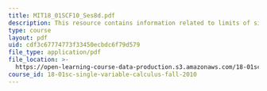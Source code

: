 ```yaml
---
title: MIT18_01SCF10_Ses8d.pdf
description: This resource contains information related to limits of sine and cosine.
type: course
layout: pdf
uid: cdf3c67774773f33450ecbdc6f79d579
file_type: application/pdf
file_location: >-
  https://open-learning-course-data-production.s3.amazonaws.com/18-01sc-single-variable-calculus-fall-2010/cdf3c67774773f33450ecbdc6f79d579_MIT18_01SCF10_Ses8d.pdf
course_id: 18-01sc-single-variable-calculus-fall-2010
---
```


